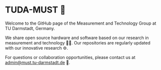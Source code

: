 # TUDA-MUST 🚀

Welcome to the GitHub page of the Measurement and Technology Group at TU Darmstadt, Germany.

We share open source hardware and software based on our research in measurement and technology 🔬💡. Our repositories are regularly updated with our innovative research ⚙️.

For questions or collaboration opportunities, please contact us at [admin@must.tu-darmstadt.de](mailto:admin@must.tu-darmstadt.de) 📧.
